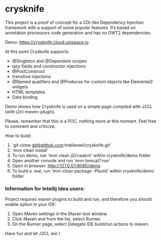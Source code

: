 # crysknife

This project is a proof of concept for a CDI-like Dependency Injection framework with a support of some popular features. It’s based on annotation processors code generation and has no GWT2 dependencies.

Demo: https://crysknife.cloud.unispace.io

At this point Crysknife supports:

* @Singleton and @Dependent scopes
* lazy fields and constructor injections
* @PostConstruct
* transitive injections
* @Named qualifiers and @Produces for custom objects like Elemental2 widgets
* HTML templates
* Data binding

Demo shows how Crysknife is used on a simple page compiled with J2CL (with j2cl-maven-plugin).


Please, remember that this is a POC, nothing more at this moment.
Feel free to comment and criticize.

How to build:
1. 'git clone git@github.com:treblereel/crysknife.git'
2. 'mvn clean install'
3. To run demo, run 'mvn clean j2cl:watch' within crysknife/demo folder</br>
4. Open another console and run 'mvn tomcat7:run'
5. Open in browser: http://127.0.0.1:8080/demo
5. To build a .war, run 'mvn clean package -Pbuild' within crysknife/demo folder

### Information for Intellij Idea users:
Project requires maven plugins to build and run, and therefore you should enable option in your IDE:
1. Open Maven settings in the Maven tool window.
2. Click Maven and from the list, select Runner.
3. On the Runner page, select Delegate IDE build/run actions to maven.

Have fun and let J2CL win !
